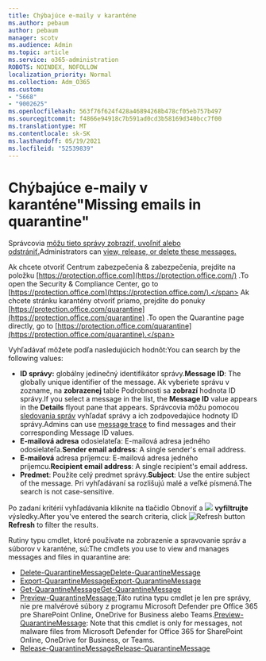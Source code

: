 ```yaml
---
title: Chýbajúce e-maily v karanténe
ms.author: pebaum
author: pebaum
manager: scotv
ms.audience: Admin
ms.topic: article
ms.service: o365-administration
ROBOTS: NOINDEX, NOFOLLOW
localization_priority: Normal
ms.collection: Adm_O365
ms.custom:
- "5668"
- "9002625"
ms.openlocfilehash: 563f76f624f428a46894268b478cf05eb757b497
ms.sourcegitcommit: f4866e94918c7b591ad0cd3b58169d340bcc7f00
ms.translationtype: MT
ms.contentlocale: sk-SK
ms.lasthandoff: 05/19/2021
ms.locfileid: "52539839"
---
```

# <a name="missing-emails-in-quarantine"></a><span data-ttu-id="086e2-102">Chýbajúce e-maily v karanténe"</span><span class="sxs-lookup"><span data-stu-id="086e2-102">Missing emails in quarantine"</span></span>

<span data-ttu-id="086e2-103">Správcovia [môžu tieto správy zobraziť, uvoľniť alebo odstrániť.](/microsoft-365/security/office-365-security/manage-quarantined-messages-and-files)</span><span class="sxs-lookup"><span data-stu-id="086e2-103">Administrators can [view, release, or delete these messages.](/microsoft-365/security/office-365-security/manage-quarantined-messages-and-files)</span></span>

<span data-ttu-id="086e2-104">Ak chcete otvoriť Centrum zabezpečenia & zabezpečenia, prejdite na položku [https://protection.office.com](https://protection.office.com/) .</span><span class="sxs-lookup"><span data-stu-id="086e2-104">To open the Security & Compliance Center, go to [https://protection.office.com](https://protection.office.com/).</span></span> <span data-ttu-id="086e2-105">Ak chcete stránku karantény otvoriť priamo, prejdite do ponuky [https://protection.office.com/quarantine](https://protection.office.com/quarantine) .</span><span class="sxs-lookup"><span data-stu-id="086e2-105">To open the Quarantine page directly, go to [https://protection.office.com/quarantine](https://protection.office.com/quarantine).</span></span>  

<span data-ttu-id="086e2-106">Vyhľadávať môžete podľa nasledujúcich hodnôt:</span><span class="sxs-lookup"><span data-stu-id="086e2-106">You can search by the following values:</span></span>  

- <span data-ttu-id="086e2-107">**ID správy:** globálny jedinečný identifikátor správy.</span><span class="sxs-lookup"><span data-stu-id="086e2-107">**Message ID**: The globally unique identifier of the message.</span></span> <span data-ttu-id="086e2-108">Ak vyberiete správu v zozname, na  **zobrazenej**  table Podrobnosti sa  **zobrazí**  hodnota ID správy.</span><span class="sxs-lookup"><span data-stu-id="086e2-108">If you select a message in the list, the  **Message ID**  value appears in the  **Details**  flyout pane that appears.</span></span> <span data-ttu-id="086e2-109">Správcovia môžu pomocou [sledovania správ](/microsoft-365/security/office-365-security/message-trace-scc) vyhľadať správy a ich zodpovedajúce hodnoty ID správy.</span><span class="sxs-lookup"><span data-stu-id="086e2-109">Admins can use [message trace](/microsoft-365/security/office-365-security/message-trace-scc) to find messages and their corresponding Message ID values.</span></span>
- <span data-ttu-id="086e2-110">**E-mailová adresa** odosielateľa: E-mailová adresa jedného odosielateľa.</span><span class="sxs-lookup"><span data-stu-id="086e2-110">**Sender email address**: A single sender's email address.</span></span>
- <span data-ttu-id="086e2-111">**E-mailová** adresa príjemcu: E-mailová adresa jedného príjemcu.</span><span class="sxs-lookup"><span data-stu-id="086e2-111">**Recipient email address**: A single recipient's email address.</span></span>
- <span data-ttu-id="086e2-112">**Predmet**: Použite celý predmet správy.</span><span class="sxs-lookup"><span data-stu-id="086e2-112">**Subject**: Use the entire subject of the message.</span></span> <span data-ttu-id="086e2-113">Pri vyhľadávaní sa rozlišujú malé a veľké písmená.</span><span class="sxs-lookup"><span data-stu-id="086e2-113">The search is not case-sensitive.</span></span>

<span data-ttu-id="086e2-114">Po zadaní kritérií vyhľadávania kliknite na tlačidlo Obnoviť a ![ ](/microsoft-365/media/scc-quarantine-refresh.png?view=o365-worldwide) **vyfiltrujte** výsledky.</span><span class="sxs-lookup"><span data-stu-id="086e2-114">After you've entered the search criteria, click ![Refresh button](/microsoft-365/media/scc-quarantine-refresh.png?view=o365-worldwide) **Refresh** to filter the results.</span></span>

<span data-ttu-id="086e2-115">Rutiny typu cmdlet, ktoré používate na zobrazenie a spravovanie správ a súborov v karanténe, sú:</span><span class="sxs-lookup"><span data-stu-id="086e2-115">The cmdlets you use to view and manages messages and files in quarantine are:</span></span>
- [<span data-ttu-id="086e2-116">Delete-QuarantineMessage</span><span class="sxs-lookup"><span data-stu-id="086e2-116">Delete-QuarantineMessage</span></span>](/powershell/module/exchange/delete-quarantinemessage)
- [<span data-ttu-id="086e2-117">Export-QuarantineMessage</span><span class="sxs-lookup"><span data-stu-id="086e2-117">Export-QuarantineMessage</span></span>](/powershell/module/exchange/export-quarantinemessage)
- [<span data-ttu-id="086e2-118">Get-QuarantineMessage</span><span class="sxs-lookup"><span data-stu-id="086e2-118">Get-QuarantineMessage</span></span>](/powershell/module/exchange/get-quarantinemessage)
- <span data-ttu-id="086e2-119">[Preview-QuarantineMessage:](/powershell/module/exchange/preview-quarantinemessage)Táto rutina typu cmdlet je len pre správy, nie pre malvérové súbory z programu Microsoft Defender pre Office 365 pre SharePoint Online, OneDrive for Business alebo Teams.</span><span class="sxs-lookup"><span data-stu-id="086e2-119">[Preview-QuarantineMessage](/powershell/module/exchange/preview-quarantinemessage): Note that this cmdlet is only for messages, not malware files from Microsoft Defender for Office 365 for SharePoint Online, OneDrive for Business, or Teams.</span></span>
- [<span data-ttu-id="086e2-120">Release-QuarantineMessage</span><span class="sxs-lookup"><span data-stu-id="086e2-120">Release-QuarantineMessage</span></span>](/powershell/module/exchange/release-quarantinemessage)